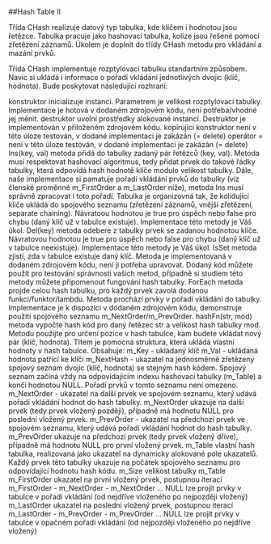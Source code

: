 ##Hash Table II

Třída CHash realizuje datový typ tabulka, kde klíčem i hodnotou jsou řetězce. Tabulka pracuje jako hashovací tabulka, kolize jsou řešené pomocí zřetězení záznamů. Úkolem je doplnit do třídy CHash metodu pro vkládání a mazání prvků.

Třída CHash implementuje rozptylovací tabulku standartním způsobem. Navíc si ukládá i informace o pořadí vkládání jednotlivých dvojic (klíč, hodnota). Bude poskytovat následující rozhraní:

konstruktor
inicializuje instanci. Parametrem je velikost rozptylovací tabulky. Implementace je hotová v dodaném zdrojovém kódu, není potřeba/vhodné jej měnit.
destruktor
uvolní prostředky alokované instancí. Destruktor je implementován v přiloženém zdrojovém kódu.
kopírující konstruktor
není v této úloze testován, v dodané implementaci je zakázán (= delete)
operátor =
není v této úloze testován, v dodané implementaci je zakázán (= delete)
Ins(key, val)
metoda přidá do tabulky zadaný pár řetězců (key, val). Metoda musí respektovat hashovací algoritmus, tedy přidat prvek do takové řádky tabulky, která odpovídá hash hodnotě klíče modulo velikost tabulky. Dále, naše implementace si pamatuje pořadí vkládání prvků do tabulky (viz členské proměnné m_FirstOrder a m_LastOrder níže), metoda Ins musí správně zpracovat i toto pořadí. Tabulka je organizovná tak, že kolidující klíče ukládá do spojového seznamu (zřetězení záznamů, vnější zřetězení, separate chaining). Návratoou hodnotou je true pro úspěch nebo false pro chybu (daný klíč už v tabulce existuje). Implementace této metody je Váš úkol.
Del(key)
metoda odebere z tabulky prvek se zadanou hodnotou klíče. Návratovou hodnotou je true pro úspěch nebo false pro chybu (daný klíč už v tabulce neexistuje). Implementace této metody je Váš úkol.
IsSet
metoda zjistí, zda v tabulce existuje daný klíč. Metoda je implementovaná v dodaném zdrojovém kódu, není ji potřeba upravovat. Dodaný kód můžete použít pro testování správnosti vašich metod, případně si studiem této metody můžete připomenout fungování hash tabulky.
ForEach
metoda projde celou hash tabulku, pro každý prvek zavolá dodanou funkci/funktor/lambdu. Metoda prochází prvky v pořadí vkládání do tabulky. Implementace je k dispozici v dodaném zdrojovém kódu, demonstruje použití spojového seznamu m_NextOrder/m_PrevOrder.
hashFn(str, mod)
metoda vypočte hash kód pro daný řetězec str a velikost hash tabulky mod. Metodu použijte pro určení pozice v hash tabulce, kam budete vkládat nový pár (klíč, hodnota).
TItem
je pomocná struktura, která ukládá vlastní hodnoty v hash tabulce. Obsahuje:
m_Key - ukládaný klíč
m_Val - ukládaná hodnota patřící ke klíči
m_NextHash - ukazatel na jednosměrně zřetězený spojový seznam dvojic (klíč, hodnota) se stejným hash kódem. Spojový seznam začíná vždy na odpovídajícím indexu hashovací tabulky (m_Table) a končí hodnotou NULL. Pořadí prvků v tomto seznamu není omezeno.
m_NextOrder - ukazatel na další prvek ve spojovém seznamu, který udává pořadí vkládání hodnot do hash tabulky. m_NextOrder ukazuje na další prvek (tedy prvek vložený později), případně má hodnotu NULL pro poslední vložený prvek.
m_PrevOrder - ukazatel na předchozí prvek ve spojovém seznamu, který udává pořadí vkládání hodnot do hash tabulky. m_PrevOrder ukazuje na předchozí prvek (tedy prvek vložený dříve), případně má hodnotu NULL pro první vložený prvek.
m_Table
vlastní hash tabulka, realizovaná jako ukazatel na dynamicky alokované pole ukazatelů. Každý prvek této tabulky ukazuje na počátek spojového seznamu pro odpovídající hodnotu hash kódu.
m_Size
velikost tabulky m_Table
m_FirstOrder
ukazatel na první vložený prvek, postupnou iterací m_FirstOrder - m_NextOrder - m_NextOrder … NULL lze projít prvky v tabulce v pořadí vkládání (od nejdříve vloženého po nejpozději vložený)
m_LastOrder
ukazatel na poslední vložený prvek, postupnou iterací m_LastOrder - m_PrevOrder - m_PrevOrder … NULL lze projít prvky v tabulce v opačném pořadí vkládání (od nejpozději vloženého po nejdříve vložený)

